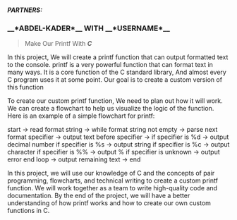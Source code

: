 <h5>PARTNERS:</h5>
<h3>__*ABDEL-KADER*__ WITH __*USERNAME*__</h3>

> Make Our Printf With __*C*__

<p>In this project, We will create a printf function that can output formatted text to the console. printf is a very powerful function that can format text in many ways. It is a core function of the C standard library, And almost every C program uses it at some point. Our goal is to create a custom version of this function</p>

<p>To create our custom printf function, We need to plan out how it will work. We can create a flowchart to help us visualize the logic of the function. Here is an example of a simple flowchart for printf:</p>

<p>start -> read format string -> while format string not empty -> 
parse next format specifier -> output text before specifier ->
if specifier is %d -> output decimal number
if specifier is %s -> output string
if specifier is %c -> output character
if specifier is %% -> output %
if specifier is unknown -> output error
end loop -> output remaining text -> end</p>

<p>In this project, we will use our knowledge of C and the concepts of pair programming, flowcharts, and technical writing to create a custom printf function. We will work together as a team to write high-quality code and documentation. By the end of the project, we will have a better understanding of how printf works and how to create our own custom functions in C.</p>

